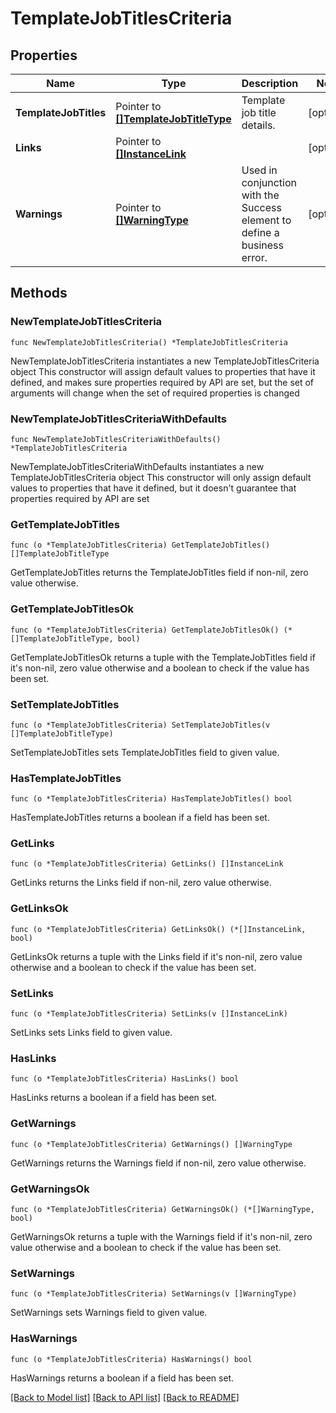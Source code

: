 # TemplateJobTitlesCriteria

## Properties

Name | Type | Description | Notes
------------ | ------------- | ------------- | -------------
**TemplateJobTitles** | Pointer to [**[]TemplateJobTitleType**](TemplateJobTitleType.md) | Template job title details. | [optional] 
**Links** | Pointer to [**[]InstanceLink**](InstanceLink.md) |  | [optional] 
**Warnings** | Pointer to [**[]WarningType**](WarningType.md) | Used in conjunction with the Success element to define a business error. | [optional] 

## Methods

### NewTemplateJobTitlesCriteria

`func NewTemplateJobTitlesCriteria() *TemplateJobTitlesCriteria`

NewTemplateJobTitlesCriteria instantiates a new TemplateJobTitlesCriteria object
This constructor will assign default values to properties that have it defined,
and makes sure properties required by API are set, but the set of arguments
will change when the set of required properties is changed

### NewTemplateJobTitlesCriteriaWithDefaults

`func NewTemplateJobTitlesCriteriaWithDefaults() *TemplateJobTitlesCriteria`

NewTemplateJobTitlesCriteriaWithDefaults instantiates a new TemplateJobTitlesCriteria object
This constructor will only assign default values to properties that have it defined,
but it doesn't guarantee that properties required by API are set

### GetTemplateJobTitles

`func (o *TemplateJobTitlesCriteria) GetTemplateJobTitles() []TemplateJobTitleType`

GetTemplateJobTitles returns the TemplateJobTitles field if non-nil, zero value otherwise.

### GetTemplateJobTitlesOk

`func (o *TemplateJobTitlesCriteria) GetTemplateJobTitlesOk() (*[]TemplateJobTitleType, bool)`

GetTemplateJobTitlesOk returns a tuple with the TemplateJobTitles field if it's non-nil, zero value otherwise
and a boolean to check if the value has been set.

### SetTemplateJobTitles

`func (o *TemplateJobTitlesCriteria) SetTemplateJobTitles(v []TemplateJobTitleType)`

SetTemplateJobTitles sets TemplateJobTitles field to given value.

### HasTemplateJobTitles

`func (o *TemplateJobTitlesCriteria) HasTemplateJobTitles() bool`

HasTemplateJobTitles returns a boolean if a field has been set.

### GetLinks

`func (o *TemplateJobTitlesCriteria) GetLinks() []InstanceLink`

GetLinks returns the Links field if non-nil, zero value otherwise.

### GetLinksOk

`func (o *TemplateJobTitlesCriteria) GetLinksOk() (*[]InstanceLink, bool)`

GetLinksOk returns a tuple with the Links field if it's non-nil, zero value otherwise
and a boolean to check if the value has been set.

### SetLinks

`func (o *TemplateJobTitlesCriteria) SetLinks(v []InstanceLink)`

SetLinks sets Links field to given value.

### HasLinks

`func (o *TemplateJobTitlesCriteria) HasLinks() bool`

HasLinks returns a boolean if a field has been set.

### GetWarnings

`func (o *TemplateJobTitlesCriteria) GetWarnings() []WarningType`

GetWarnings returns the Warnings field if non-nil, zero value otherwise.

### GetWarningsOk

`func (o *TemplateJobTitlesCriteria) GetWarningsOk() (*[]WarningType, bool)`

GetWarningsOk returns a tuple with the Warnings field if it's non-nil, zero value otherwise
and a boolean to check if the value has been set.

### SetWarnings

`func (o *TemplateJobTitlesCriteria) SetWarnings(v []WarningType)`

SetWarnings sets Warnings field to given value.

### HasWarnings

`func (o *TemplateJobTitlesCriteria) HasWarnings() bool`

HasWarnings returns a boolean if a field has been set.


[[Back to Model list]](../README.md#documentation-for-models) [[Back to API list]](../README.md#documentation-for-api-endpoints) [[Back to README]](../README.md)


